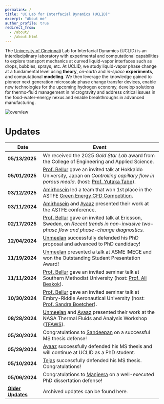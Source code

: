 ```yaml
---
permalink: /
title: "UC Lab for Interfacial Dynamics (UCLID)"
excerpt: "About me"
author_profile: true
redirect_from: 
  - /about/
  - /about.html
---
```


The [University of Cincinnati](https://www.uc.edu/) Lab for Interfacial Dynamics (UCLID) is an interdisciplinary laboratory with experimental and computational capabilities to explore transport mechanics at curved liquid-vapor interfaces such as drops, bubbles, sprays, etc. At UCLID, we study liquid-vapor phase change at a fundamental level using **theory**, _on-earth_ and _in-space_ **experiments**, and computational **modeling**. We then leverage the knowledge gained to pioneer next generation microscale phase change transfer devices, enable new technologies for the upcoming hydrogen economy, develop solutions for thermo-fluid management in microgravity and address critical issues in the food-water-energy nexus and enable breakthroughs in advanced manufacturing.


![overview](/images/research_overview.png "lab overview")


# **Updates**  

| **Date**       | **Event** |
|---------------|--------------------------------------------------------------------------------------------------------------------------------------------------------------------------------------------------------------------------------|
| **05/13/2025** | We received the 2025 _Gold Star Lab_ award from the College of Engineering and Applied Science. |
| **05/01/2025** | [Prof. Bellur](https://kishanbellur.github.io/people/kishanbellur) gave an invited talk at Hokkaido University, Japan on _Controlling capillary flow in porous media_. (host: [Prof. Yutaka Tabe](https://ecs.eng.hokudai.ac.jp)). |
| **03/12/2025** | [Amirhosein](https://kishanbellur.github.io/people/amirhoseinsarchami) led a team that won 1st place in the ASTFE [Green Energy CFD Competition](https://www.astfe.org/tfec2025/first-annual-astfe-green-energy-cfd-competition/).|
| **03/11/2024** | [Amirhosein](https://kishanbellur.github.io/people/amirhoseinsarchami) and [Ayaaz](https://kishanbellur.github.io/people/ayaazyasin) presented their work at the [ASTFE conference](https://www.astfe.org/tfec2025/). |
| **02/17/2025** | [Prof. Bellur](https://kishanbellur.github.io/people/kishanbellur) gave an invited talk at Ericsson, Sweden, on _Recent trends in non-invasive two-phase flow and phase-change diagnostics._ |
| **12/04/2024** | [Unmeelan](https://kishanbellur.github.io/people/unmeelanchakrabarti) successfully defended his PhD proposal and advanced to PhD candidacy! |
| **11/19/2024** | [Unmeelan](https://kishanbellur.github.io/people/unmeelanchakrabarti) presented a talk at ASME IMECE and won the Outstanding Student Presentation Award! |
| **11/11/2024** | [Prof. Bellur](https://kishanbellur.github.io/people/kishanbellur) gave an invited seminar talk at Southern Methodist University (host: [Prof. Ali Beskok](https://www.smu.edu/lyle/departments/me/people/faculty/beskok-ali)). |
| **10/30/2024** | [Prof. Bellur](https://kishanbellur.github.io/people/kishanbellur) gave an invited seminar talk at Embry-Riddle Aeronautical University (host: [Prof. Sandra Boetcher](https://faculty.erau.edu/Sandra.Boetcher)). |
| **08/28/2024** | [Unmeelan](https://kishanbellur.github.io/people/unmeelanchakrabarti) and [Ayaaz](https://kishanbellur.github.io/people/ayaazyasin) presented their work at the NASA Thermal Fluids and Analysis Workshop ([TFAWS](https://tfaws.nasa.gov)). |
| **05/30/2024** | Congratulations to [Sandeepan](https://kishanbellur.github.io/people/sandeepandasgupta) on a successful MS thesis defense! |
| **05/29/2024** | [Ayaaz](https://kishanbellur.github.io/people/ayaazyasin) successfully defended his MS thesis and will continue at UCLID as a PhD student. |
| **05/10/2024** | [Tejas](https://kishanbellur.github.io/people/tejasmahajani) successfully defended his MS thesis. Congratulations! |
| **05/06/2024** | Congratulations to [Manjeera](https://kishanbellur.github.io/people/manjeeravinnakota) on a well-executed PhD dissertation defense! |
| **[Older Updates](https://kishanbellur.github.io/posts/update)** | Archived updates can be found here. |
